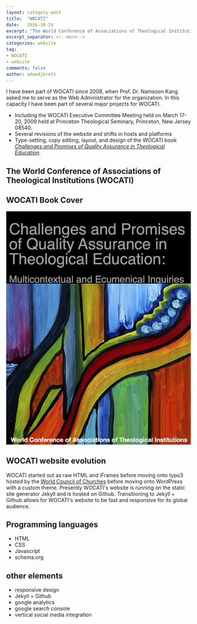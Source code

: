 ```yaml
---
layout: category-post
title:  "WOCATI"
date:   2016-10-24
excerpt: "The World Conference of Associations of Theological Institutions (WOCATI) serves as a support network for global theological education."
excerpt_separator: <!--more-->
categories: website
tag:
- WOCATI
- website
comments: false
author: adamdjbrett
---
```

I have been part of WOCATI since 2008, when Prof. Dr. Namsoon Kang asked me to serve as the Web Administrator for the organization.
In this capacity I have been part of several major projects for WOCATI.
<!--more-->

* Including the WOCATI Executive Committee Meeting held on March 17-20, 2009 held at Princeton Theological Seminary, Princeton, New Jersey 08540.
* Several revisions of the website and shifts in hosts and platforms  
* Type-setting, copy editing, layout, and design of the WOCATI book [_Challenges and Promises of Quality Assurance in Theological Education_](https:///wocati.org/work/challenges-promises-quality-assurance-theological-education/).

## The World Conference of Associations of Theological Institutions (WOCATI)

## WOCATI Book Cover
![WOCAT Book Cover](/assets/img/misc/wocati-cover.jpg "WOCATI Book Cover")

## WOCATI website evolution
WOCATI started out as raw HTML and iFrames before moving onto typo3 hosted by the [World Council of Churches](https:///oikoumene.org) before moving onto WordPress with a custom theme. Presently WOCATI's website is running on the static site generator Jekyll and is hosted on Github. Transitioning to Jekyll + Github allows for WOCATI's website to be fast and responsive for its global audience.


## Programming languages
* HTML
* CSS
* Javascript
* schema.org

## other elements
* responsive design
* Jekyll + Github
* google analytics
* google search console
* vertical social media integration

